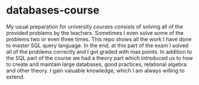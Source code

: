 # databases-course
My usual preparation for university courses consists of solving all of the provided problems by the teachers. Sometimes I even solve some
of the problems two or even three times. This repo shows all the work I have done to master SQL query language. In the end, at this part
of the exam I solved all of the problems correctly and I got graded with max points. In addition to the SQL part of the course we had a 
theory part which introduced us to how to create and maintain large databases, good practices, relational algebra and other theory. I gain
valuable knowledge, which I am always willing to extend.
